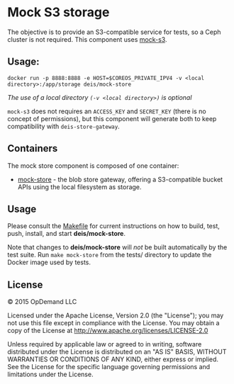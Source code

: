 # Mock S3 storage

The objective is to provide an S3-compatible service for tests, so a Ceph cluster
is not required. This component uses [mock-s3](https://github.com/jserver/mock-s3).

## Usage:

```
docker run -p 8888:8888 -e HOST=$COREOS_PRIVATE_IPV4 -v <local directory>:/app/storage deis/mock-store
```

*The use of a local directory `(-v <local directory>)` is optional*


`mock-s3` does not requires an `ACCESS_KEY` and `SECRET_KEY` (there is no concept of permissions), but this
component will generate both to keep compatibility with `deis-store-gateway`.

## Containers

The mock store component is composed of one container:

* [mock-store](https://index.docker.io/u/deis/mock-store/) - the blob store gateway,
offering a S3-compatible bucket APIs using the local filesystem as storage.

## Usage

Please consult the [Makefile](Makefile) for current instructions on how to build, test, push,
install, and start **deis/mock-store**.

Note that changes to **deis/mock-store** will *not* be built automatically by the test suite.
Run `make mock-store` from the tests/ directory to update the Docker image used by tests.

## License

© 2015 OpDemand LLC

Licensed under the Apache License, Version 2.0 (the "License"); you may
not use this file except in compliance with the License. You may obtain
a copy of the License at <http://www.apache.org/licenses/LICENSE-2.0>

Unless required by applicable law or agreed to in writing, software
distributed under the License is distributed on an "AS IS" BASIS,
WITHOUT WARRANTIES OR CONDITIONS OF ANY KIND, either express or implied.
See the License for the specific language governing permissions and
limitations under the License.
